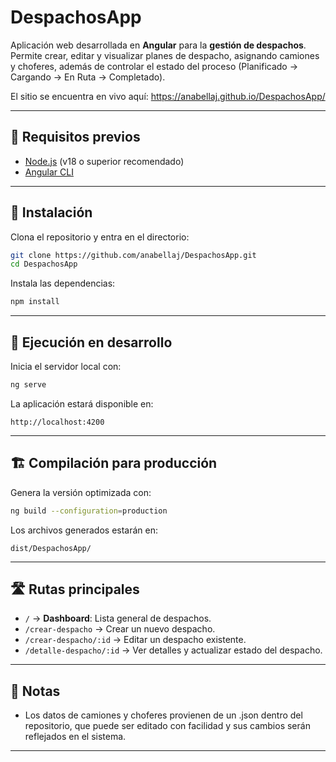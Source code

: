 # DespachosApp

Aplicación web desarrollada en **Angular** para la **gestión de despachos**.  
Permite crear, editar y visualizar planes de despacho, asignando camiones y choferes, además de controlar el estado del proceso (Planificado → Cargando → En Ruta → Completado).

El sitio se encuentra en vivo aquí: https://anabellaj.github.io/DespachosApp/ 

---

## 🚀 Requisitos previos

- [Node.js](https://nodejs.org/) (v18 o superior recomendado)  
- [Angular CLI](https://angular.dev/cli)  

---

## 🔧 Instalación

Clona el repositorio y entra en el directorio:

```bash
git clone https://github.com/anabellaj/DespachosApp.git
cd DespachosApp
````

Instala las dependencias:

```bash
npm install
```

---

## 🧪 Ejecución en desarrollo

Inicia el servidor local con:

```bash
ng serve
```

La aplicación estará disponible en:

```
http://localhost:4200
```

---

## 🏗 Compilación para producción

Genera la versión optimizada con:

```bash
ng build --configuration=production
```

Los archivos generados estarán en:

```
dist/DespachosApp/
```

---

## 🛣 Rutas principales

* `/` → **Dashboard**: Lista general de despachos.
* `/crear-despacho` → Crear un nuevo despacho.
* `/crear-despacho/:id` → Editar un despacho existente.
* `/detalle-despacho/:id` → Ver detalles y actualizar estado del despacho.

---

## 📌 Notas

* Los datos de camiones y choferes provienen de un .json dentro del repositorio, que puede ser editado con facilidad y sus cambios serán reflejados en el sistema.

---
